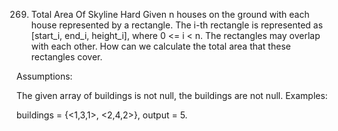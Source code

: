 269. Total Area Of Skyline
Hard
Given n houses on the ground with each house represented by a rectangle. The i-th rectangle is represented as [start_i, end_i, height_i], where  0 <= i < n. The rectangles may overlap with each other.  How can we calculate the total area that these rectangles cover.

Assumptions:

The given array of buildings is not null, the buildings are not null.
Examples:

buildings = {<1,3,1>, <2,4,2>},  output = 5.
